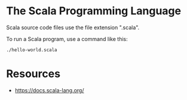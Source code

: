# The Scala Programming Language

Scala source code files use the file extension ".scala".

To run a Scala program, use a command like this:
```bash
./hello-world.scala
```

# Resources
- https://docs.scala-lang.org/
